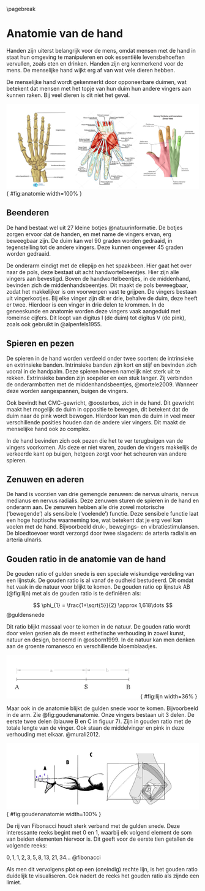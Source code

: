 \pagebreak
# Anatomie van de hand
Handen zijn uiterst belangrijk voor de mens, omdat mensen met de hand in staat hun omgeving te manipuleren en ook essentiële levensbehoeften vervullen, zoals eten en drinken. Handen zijn erg kenmerkend voor de mens. De menselijke hand wijkt erg af van wat vele dieren hebben.

De menselijke hand wordt gekenmerkt door opponeerbare duimen, wat betekent dat mensen met het topje van hun duim hun andere vingers aan kunnen raken. Bij veel dieren is dit niet het geval.

![Anatomie van de hand. V.l.n.r: Beenderen, spieren en pezen en zenuwen](img/anatomie.png){ #fig:anatomie width=100% }

## Beenderen
De hand bestaat wel uit 27 kleine botjes @natuurinformatie. De botjes zorgen ervoor dat de handen, en met name de vingers ervan, erg beweegbaar zijn. De duim kan wel 90 graden worden gedraaid, in tegenstelling tot de andere vingers. Deze kunnen ongeveer 45 graden worden gedraaid.

De onderarm eindigt met de ellepijp en het spaakbeen. Hier gaat het over naar de pols, deze bestaat uit acht handwortelbeentjes. Hier zijn alle vingers aan bevestigd. Boven de handwortelbeentjes, in de middenhand, bevinden zich de middenhandsbeentjes. Dit maakt de pols beweegbaar, zodat het makkelijker is om voorwerpen vast te grijpen. De vingers bestaan uit vingerkootjes. Bij elke vinger zijn dit er drie, behalve de duim, deze heeft er twee. Hierdoor is een vinger in drie delen te krommen. In de geneeskunde en anatomie worden deze vingers vaak aangeduid met romeinse cijfers. Dit loopt van digitus I (de duim) tot digitus V (de pink), zoals ook gebruikt in @alpenfels1955.

## Spieren en pezen
De spieren in de hand worden verdeeld onder twee soorten: de intrinsieke en extrinsieke banden. Intrinsieke banden zijn kort en stijf en bevinden zich vooral in de handpalm. Deze spieren hoeven namelijk niet sterk uit te rekken. Extrinsieke banden zijn soepeler en een stuk langer. Zij verbinden de onderarmbotten met de middenhandsbeentjes, @mortele2009. Wanneer deze worden aangespannen, buigen de vingers.

Ook bevindt het CMC-gewricht, @oosterbos, zich in de hand. Dit gewricht maakt het mogelijk de duim in oppositie te bewegen, dit betekent dat de duim naar de pink wordt bewogen. Hierdoor kan men de duim in veel meer verschillende posities houden dan de andere vier vingers. Dit maakt de menselijke hand ook zo complex.

In de hand bevinden zich ook pezen die het te ver terugbuigen van de vingers voorkomen. Als deze er niet waren, zouden de vingers makkelijk de verkeerde kant op buigen, hetgeen zorgt voor het scheuren van andere spieren.

## Zenuwen en aderen
De hand is voorzien van drie gemengde zenuwen: de nervus ulnaris, nervus medianus en nervus radialis. Deze zenuwen sturen de spieren in de hand en onderarm aan. De zenuwen hebben alle drie zowel motorische (‘bewegende’) als sensibele (‘voelende’) functie. Deze sensibele functie laat een hoge haptische waarneming toe, wat betekent dat je erg veel kan voelen met de hand. Bijvoorbeeld druk-, bewegings- en vibratiestimulansen. De bloedtoevoer wordt verzorgd door twee slagaders: de arteria radialis en arteria ulnaris.

## Gouden ratio in de anatomie van de hand
De gouden ratio of gulden snede is een speciale wiskundige verdeling van een lijnstuk. De gouden ratio is al vanaf de oudheid bestudeerd. Dit omdat het vaak in de natuur voor blijkt te komen. De gouden ratio op lijnstuk AB (@fig:lijn) met als de gouden ratio is te definiëren als:

$$ \phi_{1} = \frac{1+\sqrt{5}}{2} \approx 1,618\dots $$
@guldensnede

Dit ratio blijkt massaal voor te komen in de natuur. De gouden ratio wordt door velen gezien als de meest esthetische verhouding in zowel kunst, natuur en design, benoemd in @osborn1999. In de natuur kan men denken aan de groente romanesco en verschillende bloemblaadjes.

![Lijnstuk AB met punt S als gouden ratio](img/image_7.png){ #fig:lijn width=36% }

Maar ook in de anatomie blijkt de gulden snede voor te komen. Bijvoorbeeld in de arm. Zie @fig:goudenanatomie. Onze vingers bestaan uit 3 delen. De eerste twee delen (blauwe B en C in figuur 7). Zijn in gouden ratio met de totale lengte van de vinger. Ook staan de middelvinger en pink in deze verhouding met elkaar. @murali2012.

![Gouden ratio in de anatomie](img/goudenanatomie.png){ #fig:goudenanatomie width=100% }

De rij van Fibonacci houdt sterk verband met de gulden snede. Deze interessante reeks begint met 0 en 1, waarbij elk volgend element de som van beiden elementen hiervoor is. Dit geeft voor de eerste tien getallen de volgende reeks:

$0, 1, 1, 2, 3, 5, 8, 13, 21, 34 \dots$
@fibonacci

Als men dit vervolgens plot op een (oneindig) rechte lijn, is het gouden ratio duidelijk te visualiseren. Ook nadert de reeks het gouden ratio als zijnde een limiet.
